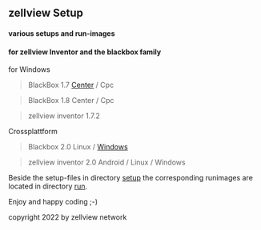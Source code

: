 ## zellview Setup

#### various setups and run-images
#### for zellview Inventor and the blackbox family

for Windows
>BlackBox 1.7 [Center](https://github.com/zellview/zellviewsetup/blob/main/setup/blackbox-1.7.2-setup.exe) / Cpc

>BlackBox 1.8 Center / Cpc

>zellview inventor 1.7.2

Crossplattform

> Blackbox 2.0 Linux / [Windows](https://github.com/zellview/zellviewsetup/blob/main/setup/BlackBox-2.0-a1.076-setup.exe)

> zellview inventor 2.0 Android / Linux / Windows

Beside the setup-files in directory [setup](https://zellview.net/zellview/zellviewsetup/tree/main/setup) the
corresponding runimages are located in directory [run](https://github.com/zellview/zellviewsetup/tree/main/run).

Enjoy and happy coding  ;-)

copyright 2022 by zellview network
